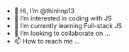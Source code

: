 - 👋 Hi, I’m @thinhnp13
- 👀 I’m interested in coding with JS
- 🌱 I’m currently learning Full-stack JS
- 💞️ I’m looking to collaborate on ...
- 📫 How to reach me ...

<!---
thinhnp13/thinhnp13 is a ✨ special ✨ repository because its `README.md` (this file) appears on your GitHub profile.
You can click the Preview link to take a look at your changes.
--->
